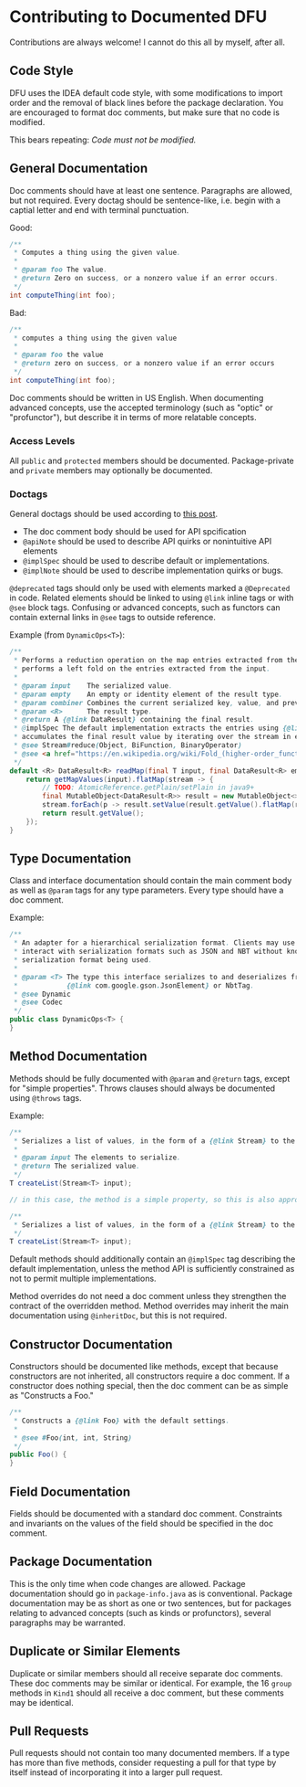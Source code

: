 # Contributing to Documented DFU

Contributions are always welcome! I cannot do this all by myself, after all.

## Code Style

DFU uses the IDEA default code style, with some modifications to import order and the removal of black lines before the 
package declaration. You are encouraged to format doc comments, but make sure that no code is modified.

This bears repeating: _Code must not be modified._

## General Documentation

Doc comments should have at least one sentence. Paragraphs are allowed, but not required. Every doctag should be 
sentence-like, i.e. begin with a captial letter and end with terminal punctuation.

Good:
```java
/**
 * Computes a thing using the given value.
 *
 * @param foo The value.
 * @return Zero on success, or a nonzero value if an error occurs.
 */
int computeThing(int foo);
```

Bad:
```java
/**
 * computes a thing using the given value
 *
 * @param foo the value
 * @return zero on success, or a nonzero value if an error occurs
 */
int computeThing(int foo);
```

Doc comments should be written in US English. When documenting advanced concepts, use the accepted terminology
(such as "optic" or "profunctor"), but describe it in terms of more relatable concepts.

### Access Levels

All `public` and `protected` members should be documented. Package-private and `private` members may optionally be
documented.

### Doctags

General doctags should be used according to [this post](https://blog.codefx.org/java/new-javadoc-tags/).

- The doc comment body should be used for API spcification
- `@apiNote` should be used to describe API quirks or nonintuitive API elements
- `@implSpec` should be used to describe default or implementations.
- `@implNote` should be used to describe implementation quirks or bugs.

`@deprecated` tags should only be used with elements marked a `@Deprecated` in code. Related elements should be
linked to using `@link` inline tags or with `@see` block tags. Confusing or advanced concepts, such as functors
can contain external links in `@see` tags to outside reference.

Example (from `DynamicOps<T>`):
```java
/**
 * Performs a reduction operation on the map entries extracted from the input. Specifically, this method
 * performs a left fold on the entries extracted from the input.
 *
 * @param input    The serialized value.
 * @param empty    An empty or identity element of the result type.
 * @param combiner Combines the current serialized key, value, and previous result to produce a new result.
 * @param <R>      The result type.
 * @return A {@link DataResult} containing the final result.
 * @implSpec The default implementation extracts the entries using {@link #getMapValues(Object)}, then
 * accumulates the final result value by iterating over the stream in encounter order.
 * @see Stream#reduce(Object, BiFunction, BinaryOperator)
 * @see <a href="https://en.wikipedia.org/wiki/Fold_(higher-order_function)">The fold higher order function</a>
 */
default <R> DataResult<R> readMap(final T input, final DataResult<R> empty, final Function3<R, T, T, DataResult<R>> combiner) {
    return getMapValues(input).flatMap(stream -> {
        // TODO: AtomicReference.getPlain/setPlain in java9+
        final MutableObject<DataResult<R>> result = new MutableObject<>(empty);
        stream.forEach(p -> result.setValue(result.getValue().flatMap(r -> combiner.apply(r, p.getFirst(), p.getSecond()))));
        return result.getValue();
    });
}
```

## Type Documentation

Class and interface documentation should contain the main comment body as well as `@param` tags for any type parameters.
Every type should have a doc comment.

Example:
```java
/**
 * An adapter for a hierarchical serialization format. Clients may use this interface to
 * interact with serialization formats such as JSON and NBT without knowing the specific
 * serialization format being used.
 *
 * @param <T> The type this interface serializes to and deserializes from. For example,
 *            {@link com.google.gson.JsonElement} or NbtTag.
 * @see Dynamic
 * @see Codec
 */
public class DynamicOps<T> {
}
```

## Method Documentation

Methods should be fully documented with `@param` and `@return` tags, except for "simple properties". Throws clauses
should always be documented using `@throws` tags.

Example:
```java
/**
 * Serializes a list of values, in the form of a {@link Stream} to the serialized type.
 *
 * @param input The elements to serialize.
 * @return The serialized value.
 */
T createList(Stream<T> input);

// in this case, the method is a simple property, so this is also appropriate

/**
 * Serializes a list of values, in the form of a {@link Stream} to the serialized type.
 */
T createList(Stream<T> input);
```

Default methods should additionally contain an `@implSpec` tag describing the default implementation, unless the
method API is sufficiently constrained as not to permit multiple implementations.

Method overrides do not need a doc comment unless they strengthen the contract of the overridden method. Method
overrides may inherit the main documentation using `@inheritDoc`, but this is not required.

## Constructor Documentation

Constructors should be documented like methods, except that because constructors are not inherited, all constructors
require a doc comment. If a constructor does nothing special, then the doc comment can be as simple as
"Constructs a Foo."

```java
/**
 * Constructs a {@link Foo} with the default settings.
 *
 * @see #Foo(int, int, String)
 */
public Foo() {
}
```

## Field Documentation

Fields should be documented with a standard doc comment. Constraints and invariants on the values of the field
should be specified in the doc comment.

## Package Documentation

This is the only time when code changes are allowed. Package documentation should go in `package-info.java` as is
conventional. Package documentation may be as short as one or two sentences, but for packages relating to advanced
concepts (such as kinds or profunctors), several paragraphs may be warranted.

## Duplicate or Similar Elements

Duplicate or similar members should all receive separate doc comments. These doc comments may be similar or identical.
For example, the 16 `group` methods in `Kind1` should all receive a doc comment, but these comments may be identical.

## Pull Requests

Pull requests should not contain too many documented members. If a type has more than five methods, consider requesting
a pull for that type by itself instead of incorporating it into a larger pull request.